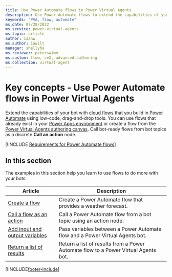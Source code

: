 ```yaml
---
title: Use Power Automate flows in Power Virtual Agents
description: Use Power Automate flows to extend the capabilities of your bots.
keywords: "PVA, flow, automate"
ms.date: 07/28/2022
ms.service: power-virtual-agents
ms.topic: article
author: iaanw
ms.author: iawilt
manager: shellyha
ms.reviewer: peterswimm
ms.custom: flow, ceX, advanced-authoring
ms.collection: virtual-agent
---
```


# Key concepts - Use Power Automate flows in Power Virtual Agents

Extend the capabilities of your bot with [cloud flows](/power-automate/overview-cloud) that you build in [Power Automate](https://flow.microsoft.com) using low-code, drag-and-drop tools. You can use flows that already exist in your [Power Apps environment](environments-first-run-experience.md) or create a flow from the [Power Virtual Agents authoring canvas](authoring-create-edit-topics.md). Call bot-ready flows from bot topics as a discrete **Call an action** node.

[!INCLUDE [Requirements for Power Automate flows](includes/flow-requirements.md)]

## In this section

The examples in this section help you learn to use flows to do more with your bots.

| Article | Description |
| --- | --- |
| [Create a flow](advanced-flow-create.md) | Create a Power Automate flow that provides a weather forecast. |
| [Call a flow as an action](advanced-use-flow.md) | Call a Power Automate flow from a bot topic using an action node. |
| [Add input and output variables](advanced-flow-input-output.md) | Pass variables between a Power Automate flow and a Power Virtual Agents bot. |
| [Return a list of results](advanced-flow-list-of-results.md) | Return a list of results from a Power Automate flow to a Power Virtual Agents bot. |

[!INCLUDE[footer-include](includes/footer-banner.md)]
